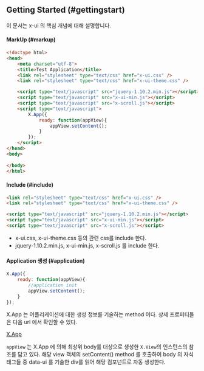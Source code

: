 ## Getting Started (#gettingstart)
이 문서는 x-ui 의 핵심 개념에 대해 설명합니다.


#### MarkUp (#markup)
```html
<!doctype html>
<head>
	<meta charset="utf-8">
	<title>Test Application</title>
	<link rel="stylesheet" type="text/css" href="x-ui.css" />
	<link rel="stylesheet" type="text/css" href="x-ui-theme.css" />

	<script type="text/javascript" src="jquery-1.10.2.min.js"></script>
	<script type="text/javascript" src="x-ui-min.js"></script>
	<script type="text/javascript" src="x-scroll.js"></script>
	<script type="text/javascript">
		X.App({
			ready: function(appView){
				appView.setContent();
			}
		});
	</script>
</head>
<body>
	
</body>
</html>
```


#### Include (#include)
```html
<link rel="stylesheet" type="text/css" href="x-ui.css" />
<link rel="stylesheet" type="text/css" href="x-ui-theme.css" />

<script type="text/javascript" src="jquery-1.10.2.min.js"></script>
<script type="text/javascript" src="x-ui-min.js"></script>
<script type="text/javascript" src="x-scroll.js"></script>
```
+ x-ui.css, x-ui-theme.css 등의 관련 css를 include 한다.
+ jquery-1.10.2.min.js, x-ui-min.js, x-scroll.js 를 include 한다.


#### Application 생성 (#application)
```javascript
X.App({
	ready: function(appView){
		//application init
		appView.setContent();
	}
});
```
X.App 는 어플리케이션에 대한 생성 정보를 기술하는 method 이다. 상세 프로퍼티들은 다음 url 에서 확인할 수 있다.

[X.App](./assets/x-ui-1.0.3/doc/X.html#toc8)

`appView` 는 X.App 에 의해 최상위 body를 대상으로 생성한 `X.View`의 인스턴스의 참조를 담고 있다. 해당 view 객체의 setContent() method 를 호출하여 body 의 자식 태그들 중 data-ui 를 기술한 div를 읽어 해당 컴포넌트로 자동 생성한다.
